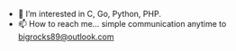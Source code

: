 - 👀 I’m interested in C, Go, Python, PHP.
- 📫 How to reach me... simple communication anytime to bigrocks89@outlook.com
